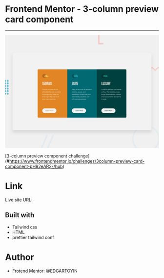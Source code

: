 # Frontend Mentor - 3-column preview card component
---
![Design preview for the 3-column preview card component coding challenge](./design/desktop-preview.jpg)

[3-column preview component challenge] (#https://www.frontendmentor.io/challenges/3column-preview-card-component-pH92eAR2-/hub)

# Link
Live site URL:

## Built with
* Tailwind css
* HTML
* prettier tailwind conf

# Author
* Frotend Mentor: @EDGARTOYIN
